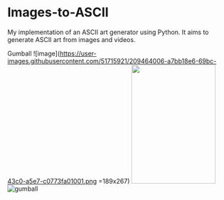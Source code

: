 # Images-to-ASCII
My implementation of an ASCII art generator using Python. It aims to generate ASCII art from images and videos.

Gumball
![image](https://user-images.githubusercontent.com/51715921/209464006-a7bb18e6-69bc-43c0-a5e7-c0773fa01001.png =189x267)
<img src="https://user-images.githubusercontent.com/51715921/209464006-a7bb18e6-69bc-43c0-a5e7-c0773fa01001.png" width="189" height="267" />
![gumball](https://user-images.githubusercontent.com/51715921/209464016-fa642320-b321-47e1-b2f5-dbf8b2559adb.png)
